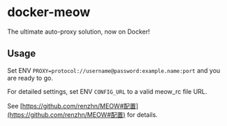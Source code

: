 # docker-meow
The ultimate auto-proxy solution, now on Docker!

## Usage
Set ENV `PROXY=protocol://username@password:example.name:port` and you are ready to go. 

For detailed settings, set ENV `CONFIG_URL` to a valid meow_rc file URL.

See [https://github.com/renzhn/MEOW#配置](https://github.com/renzhn/MEOW#配置) for details.
